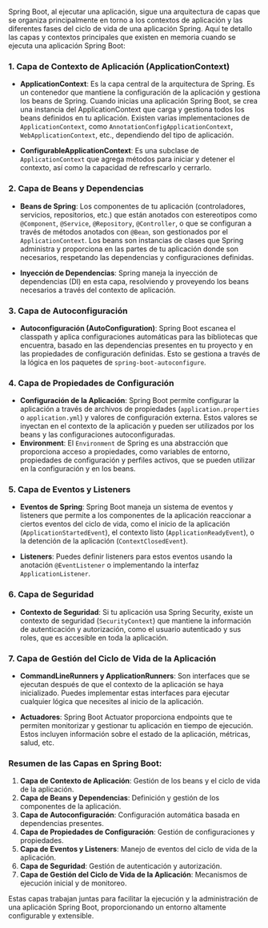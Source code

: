 Spring Boot, al ejecutar una aplicación, sigue una arquitectura de capas que se organiza principalmente en torno a los contextos de aplicación y las diferentes fases del ciclo de vida de una aplicación Spring. Aquí te detallo las capas y contextos principales que existen en memoria cuando se ejecuta una aplicación Spring Boot:

### 1. **Capa de Contexto de Aplicación (ApplicationContext)**
   - **ApplicationContext**: Es la capa central de la arquitectura de Spring. Es un contenedor que mantiene la configuración de la aplicación y gestiona los beans de Spring. Cuando inicias una aplicación Spring Boot, se crea una instancia del ApplicationContext que carga y gestiona todos los beans definidos en tu aplicación. Existen varias implementaciones de `ApplicationContext`, como `AnnotationConfigApplicationContext`, `WebApplicationContext`, etc., dependiendo del tipo de aplicación.

   - **ConfigurableApplicationContext**: Es una subclase de `ApplicationContext` que agrega métodos para iniciar y detener el contexto, así como la capacidad de refrescarlo y cerrarlo.

### 2. **Capa de Beans y Dependencias**
   - **Beans de Spring**: Los componentes de tu aplicación (controladores, servicios, repositorios, etc.) que están anotados con estereotipos como `@Component`, `@Service`, `@Repository`, `@Controller`, o que se configuran a través de métodos anotados con `@Bean`, son gestionados por el `ApplicationContext`. Los beans son instancias de clases que Spring administra y proporciona en las partes de tu aplicación donde son necesarios, respetando las dependencias y configuraciones definidas.

   - **Inyección de Dependencias**: Spring maneja la inyección de dependencias (DI) en esta capa, resolviendo y proveyendo los beans necesarios a través del contexto de aplicación.

### 3. **Capa de Autoconfiguración**
   - **Autoconfiguración (AutoConfiguration)**: Spring Boot escanea el classpath y aplica configuraciones automáticas para las bibliotecas que encuentra, basado en las dependencias presentes en tu proyecto y en las propiedades de configuración definidas. Esto se gestiona a través de la lógica en los paquetes de `spring-boot-autoconfigure`.

### 4. **Capa de Propiedades de Configuración**
   - **Configuración de la Aplicación**: Spring Boot permite configurar la aplicación a través de archivos de propiedades (`application.properties` o `application.yml`) y valores de configuración externa. Estos valores se inyectan en el contexto de la aplicación y pueden ser utilizados por los beans y las configuraciones autoconfiguradas.
   - **Environment**: El `Environment` de Spring es una abstracción que proporciona acceso a propiedades, como variables de entorno, propiedades de configuración y perfiles activos, que se pueden utilizar en la configuración y en los beans.

### 5. **Capa de Eventos y Listeners**
   - **Eventos de Spring**: Spring Boot maneja un sistema de eventos y listeners que permite a los componentes de la aplicación reaccionar a ciertos eventos del ciclo de vida, como el inicio de la aplicación (`ApplicationStartedEvent`), el contexto listo (`ApplicationReadyEvent`), o la detención de la aplicación (`ContextClosedEvent`).

   - **Listeners**: Puedes definir listeners para estos eventos usando la anotación `@EventListener` o implementando la interfaz `ApplicationListener`.

### 6. **Capa de Seguridad**
   - **Contexto de Seguridad**: Si tu aplicación usa Spring Security, existe un contexto de seguridad (`SecurityContext`) que mantiene la información de autenticación y autorización, como el usuario autenticado y sus roles, que es accesible en toda la aplicación.

### 7. **Capa de Gestión del Ciclo de Vida de la Aplicación**
   - **CommandLineRunners y ApplicationRunners**: Son interfaces que se ejecutan después de que el contexto de la aplicación se haya inicializado. Puedes implementar estas interfaces para ejecutar cualquier lógica que necesites al inicio de la aplicación.

   - **Actuadores**: Spring Boot Actuator proporciona endpoints que te permiten monitorizar y gestionar tu aplicación en tiempo de ejecución. Estos incluyen información sobre el estado de la aplicación, métricas, salud, etc.

### Resumen de las Capas en Spring Boot:
1. **Capa de Contexto de Aplicación**: Gestión de los beans y el ciclo de vida de la aplicación.
2. **Capa de Beans y Dependencias**: Definición y gestión de los componentes de la aplicación.
3. **Capa de Autoconfiguración**: Configuración automática basada en dependencias presentes.
4. **Capa de Propiedades de Configuración**: Gestión de configuraciones y propiedades.
5. **Capa de Eventos y Listeners**: Manejo de eventos del ciclo de vida de la aplicación.
6. **Capa de Seguridad**: Gestión de autenticación y autorización.
7. **Capa de Gestión del Ciclo de Vida de la Aplicación**: Mecanismos de ejecución inicial y de monitoreo.

Estas capas trabajan juntas para facilitar la ejecución y la administración de una aplicación Spring Boot, proporcionando un entorno altamente configurable y extensible.
